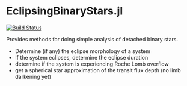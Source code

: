 # EclipsingBinaryStars.jl

[![Build Status](https://travis-ci.com/m-wells/EclipsingBinaryStars.jl.svg?token=qtRCxXQJn8B2HN1f6h3k&branch=master)](https://travis-ci.com/m-wells/EclipsingBinaryStars.jl)

Provides methods for doing simple analysis of detached binary stars.
* Determine (if any) the eclipse morphology of a system
* If the system eclipses, determine the eclipse duration
* determine if the system is experiencing Roche Lomb overflow
* get a spherical star approximation of the transit flux depth (no limb darkening yet)
